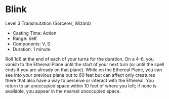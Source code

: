 # Blink
Level 3 Transmutation (Sorcerer, Wizard)

- Casting Time: Action
- Range: Self
- Components: V, S
- Duration: 1 minute

Roll 1d6 at the end of each of your turns for the duration. On a 4–6, you vanish to the Ethereal Plane until the start of your next turn (or until the spell ends if you are already on that plane). While on the Ethereal Plane, you can see into your previous plane out to 60 feet but can affect only creatures there that also have a way to perceive or interact with the Ethereal. You return to an unoccupied space within 10 feet of where you left; if none is available, you appear in the nearest unoccupied space.
